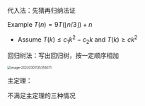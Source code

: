 代入法：先猜再归纳法证

Example	$T(n)=9T(\lfloor n/3\rfloor)+n$

* Assume $T(k)\leq c_1 k^2 - c_2 k$ and  $T(k)\geq c k^2$ 



回归树法：写出回归树，按一定顺序相加

<img src="C:\Users\Xsu1023\AppData\Roaming\Typora\typora-user-images\image-20220301135355071.png" alt="image-20220301135355071" style="zoom: 50%;" />



主定理：

不满足主定理的三种情况